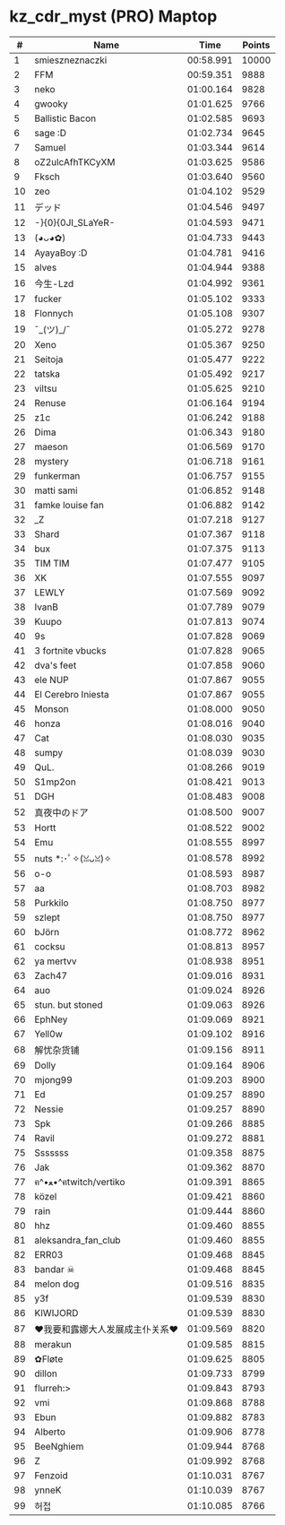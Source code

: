 # kz_cdr_myst (PRO) Maptop

|  # | Name | Time | Points |
|-------------- | -------------- | -------------- | -------------- | 
| 1 | smieszneznaczki | 00:58.991 | 10000 | 
| 2 | FFM | 00:59.351 | 9888 | 
| 3 | neko | 01:00.164 | 9828 | 
| 4 | gwooky | 01:01.625 | 9766 | 
| 5 | Ballistic Bacon | 01:02.585 | 9693 | 
| 6 | sage :D | 01:02.734 | 9645 | 
| 7 | Samuel | 01:03.344 | 9614 | 
| 8 | oZ2ulcAfhTKCyXM | 01:03.625 | 9586 | 
| 9 | Fksch | 01:03.640 | 9560 | 
| 10 | zeo | 01:04.102 | 9529 | 
| 11 | デッド | 01:04.546 | 9497 | 
| 12 | -}{0}{0JI_SLaYeR- | 01:04.593 | 9471 | 
| 13 | (◕ᴗ◕✿) | 01:04.733 | 9443 | 
| 14 | AyayaBoy :D | 01:04.781 | 9416 | 
| 15 | alves | 01:04.944 | 9388 | 
| 16 | 今生-Lzd | 01:04.992 | 9361 | 
| 17 | fucker | 01:05.102 | 9333 | 
| 18 | Flonnych | 01:05.108 | 9307 | 
| 19 | ¯\_(ツ)_/¯ | 01:05.272 | 9278 | 
| 20 | Xeno | 01:05.367 | 9250 | 
| 21 | Seitoja | 01:05.477 | 9222 | 
| 22 | tatska | 01:05.492 | 9217 | 
| 23 | viltsu | 01:05.625 | 9210 | 
| 24 | Renuse | 01:06.164 | 9194 | 
| 25 | z1c | 01:06.242 | 9188 | 
| 26 | Dima | 01:06.343 | 9180 | 
| 27 | maeson | 01:06.569 | 9170 | 
| 28 | mystery | 01:06.718 | 9161 | 
| 29 | funkerman | 01:06.757 | 9155 | 
| 30 | matti sami | 01:06.852 | 9148 | 
| 31 | famke louise fan | 01:06.882 | 9142 | 
| 32 | _Z | 01:07.218 | 9127 | 
| 33 | Shard | 01:07.367 | 9118 | 
| 34 | bux | 01:07.375 | 9113 | 
| 35 | TIM TIM | 01:07.477 | 9105 | 
| 36 | XK | 01:07.555 | 9097 | 
| 37 | LEWLY | 01:07.569 | 9092 | 
| 38 | IvanB | 01:07.789 | 9079 | 
| 39 | Kuupo | 01:07.813 | 9074 | 
| 40 | 9s | 01:07.828 | 9069 | 
| 41 | 3 fortnite vbucks | 01:07.828 | 9065 | 
| 42 | dva's feet | 01:07.858 | 9060 | 
| 43 | ele NUP | 01:07.867 | 9055 | 
| 44 | El Cerebro Iniesta | 01:07.867 | 9055 | 
| 45 | Monson | 01:08.000 | 9050 | 
| 46 | honza | 01:08.016 | 9040 | 
| 47 | Cat | 01:08.030 | 9035 | 
| 48 | sumpy | 01:08.039 | 9030 | 
| 49 | QuL. | 01:08.266 | 9019 | 
| 50 | S1mp2on | 01:08.421 | 9013 | 
| 51 | DGH | 01:08.483 | 9008 | 
| 52 | 真夜中のドア | 01:08.500 | 9007 | 
| 53 | Hortt | 01:08.522 | 9002 | 
| 54 | Emu | 01:08.555 | 8997 | 
| 55 | nuts *:･ﾟ✧(ꈍᴗꈍ)✧ | 01:08.578 | 8992 | 
| 56 | o-o | 01:08.593 | 8987 | 
| 57 | aa | 01:08.703 | 8982 | 
| 58 | Purkkilo | 01:08.750 | 8977 | 
| 59 | szlept | 01:08.750 | 8977 | 
| 60 | bJörn | 01:08.772 | 8962 | 
| 61 | cocksu | 01:08.813 | 8957 | 
| 62 | ya mertvv | 01:08.938 | 8951 | 
| 63 | Zach47 | 01:09.016 | 8931 | 
| 64 | auo | 01:09.024 | 8926 | 
| 65 | stun. but stoned | 01:09.063 | 8926 | 
| 66 | EphNey | 01:09.069 | 8921 | 
| 67 | Yell0w | 01:09.102 | 8916 | 
| 68 | 解忧杂货铺 | 01:09.156 | 8911 | 
| 69 | Dolly | 01:09.164 | 8906 | 
| 70 | mjong99 | 01:09.203 | 8900 | 
| 71 | Ed | 01:09.257 | 8890 | 
| 72 | Nessie | 01:09.257 | 8890 | 
| 73 | Spk | 01:09.266 | 8885 | 
| 74 | Ravil | 01:09.272 | 8881 | 
| 75 | Sssssss | 01:09.358 | 8875 | 
| 76 | Jak | 01:09.362 | 8870 | 
| 77 | ฅ^•ﻌ•^ฅtwitch/vertiko | 01:09.391 | 8865 | 
| 78 | közel | 01:09.421 | 8860 | 
| 79 | rain | 01:09.444 | 8860 | 
| 80 | hhz | 01:09.460 | 8855 | 
| 81 | aleksandra_fan_club | 01:09.460 | 8855 | 
| 82 | ERR03 | 01:09.468 | 8845 | 
| 83 | bandar ☠ | 01:09.468 | 8845 | 
| 84 | melon dog | 01:09.516 | 8835 | 
| 85 | y3f | 01:09.539 | 8830 | 
| 86 | KIWIJORD | 01:09.539 | 8830 | 
| 87 | ❤我要和露娜大人发展成主仆关系❤ | 01:09.569 | 8820 | 
| 88 | merakun | 01:09.585 | 8815 | 
| 89 | ✿Fløte | 01:09.625 | 8805 | 
| 90 | dillon | 01:09.733 | 8799 | 
| 91 | flurreh:> | 01:09.843 | 8793 | 
| 92 | vmi | 01:09.868 | 8788 | 
| 93 | Ebun | 01:09.882 | 8783 | 
| 94 | Alberto | 01:09.906 | 8778 | 
| 95 | BeeNghiem | 01:09.944 | 8768 | 
| 96 | Z | 01:09.992 | 8768 | 
| 97 | Fenzoid | 01:10.031 | 8767 | 
| 98 | ynneK | 01:10.039 | 8767 | 
| 99 | 허접 | 01:10.085 | 8766 | 

